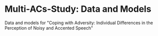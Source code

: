 # Multi-ACs-Study: Data and Models
Data and models for "Coping with Adversity: Individual Differences in the Perception of Noisy and Accented Speech"
